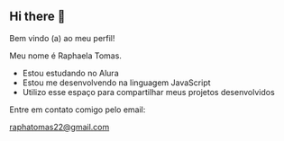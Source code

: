 ## Hi there 👋

Bem vindo (a) ao meu perfil!

Meu nome é Raphaela Tomas.

- Estou estudando no Alura
- Estou me desenvolvendo na linguagem JavaScript
- Utilizo esse espaço para compartilhar meus projetos desenvolvidos

Entre em contato comigo pelo email:

raphatomas22@gmail.com



